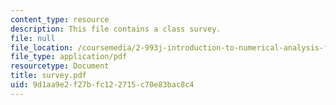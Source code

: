 ```yaml
---
content_type: resource
description: This file contains a class survey.
file: null
file_location: /coursemedia/2-993j-introduction-to-numerical-analysis-for-engineering-13-002j-spring-2005/9d1aa9e2f27bfc122715c70e83bac8c4_survey.pdf
file_type: application/pdf
resourcetype: Document
title: survey.pdf
uid: 9d1aa9e2-f27b-fc12-2715-c70e83bac8c4
---
```

